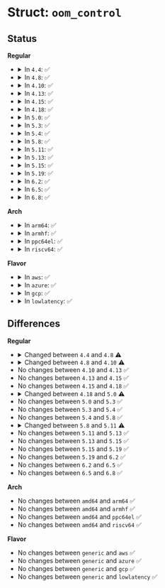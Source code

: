 # Struct: <code>oom_control</code>

## Status
<b>Regular</b>
<ul>
<li>
<details>
<summary>In <code>4.4</code>: ✅</summary>

```c
struct oom_control {
    struct zonelist *zonelist;
    nodemask_t *nodemask;
    const gfp_t gfp_mask;
    const int order;
};
```
</details>
</li>
<li>
<details>
<summary>In <code>4.8</code>: ✅</summary>

```c
struct oom_control {
    struct zonelist *zonelist;
    nodemask_t *nodemask;
    struct mem_cgroup *memcg;
    const gfp_t gfp_mask;
    const int order;
};
```
</details>
</li>
<li>
<details>
<summary>In <code>4.10</code>: ✅</summary>

```c
struct oom_control {
    struct zonelist *zonelist;
    nodemask_t *nodemask;
    struct mem_cgroup *memcg;
    const gfp_t gfp_mask;
    const int order;
    long unsigned int totalpages;
    struct task_struct *chosen;
    long unsigned int chosen_points;
};
```
</details>
</li>
<li>
<details>
<summary>In <code>4.13</code>: ✅</summary>

```c
struct oom_control {
    struct zonelist *zonelist;
    nodemask_t *nodemask;
    struct mem_cgroup *memcg;
    const gfp_t gfp_mask;
    const int order;
    long unsigned int totalpages;
    struct task_struct *chosen;
    long unsigned int chosen_points;
};
```
</details>
</li>
<li>
<details>
<summary>In <code>4.15</code>: ✅</summary>

```c
struct oom_control {
    struct zonelist *zonelist;
    nodemask_t *nodemask;
    struct mem_cgroup *memcg;
    const gfp_t gfp_mask;
    const int order;
    long unsigned int totalpages;
    struct task_struct *chosen;
    long unsigned int chosen_points;
};
```
</details>
</li>
<li>
<details>
<summary>In <code>4.18</code>: ✅</summary>

```c
struct oom_control {
    struct zonelist *zonelist;
    nodemask_t *nodemask;
    struct mem_cgroup *memcg;
    const gfp_t gfp_mask;
    const int order;
    long unsigned int totalpages;
    struct task_struct *chosen;
    long unsigned int chosen_points;
};
```
</details>
</li>
<li>
<details>
<summary>In <code>5.0</code>: ✅</summary>

```c
struct oom_control {
    struct zonelist *zonelist;
    nodemask_t *nodemask;
    struct mem_cgroup *memcg;
    const gfp_t gfp_mask;
    const int order;
    long unsigned int totalpages;
    struct task_struct *chosen;
    long unsigned int chosen_points;
    enum oom_constraint constraint;
};
```
</details>
</li>
<li>
<details>
<summary>In <code>5.3</code>: ✅</summary>

```c
struct oom_control {
    struct zonelist *zonelist;
    nodemask_t *nodemask;
    struct mem_cgroup *memcg;
    const gfp_t gfp_mask;
    const int order;
    long unsigned int totalpages;
    struct task_struct *chosen;
    long unsigned int chosen_points;
    enum oom_constraint constraint;
};
```
</details>
</li>
<li>
<details>
<summary>In <code>5.4</code>: ✅</summary>

```c
struct oom_control {
    struct zonelist *zonelist;
    nodemask_t *nodemask;
    struct mem_cgroup *memcg;
    const gfp_t gfp_mask;
    const int order;
    long unsigned int totalpages;
    struct task_struct *chosen;
    long unsigned int chosen_points;
    enum oom_constraint constraint;
};
```
</details>
</li>
<li>
<details>
<summary>In <code>5.8</code>: ✅</summary>

```c
struct oom_control {
    struct zonelist *zonelist;
    nodemask_t *nodemask;
    struct mem_cgroup *memcg;
    const gfp_t gfp_mask;
    const int order;
    long unsigned int totalpages;
    struct task_struct *chosen;
    long unsigned int chosen_points;
    enum oom_constraint constraint;
};
```
</details>
</li>
<li>
<details>
<summary>In <code>5.11</code>: ✅</summary>

```c
struct oom_control {
    struct zonelist *zonelist;
    nodemask_t *nodemask;
    struct mem_cgroup *memcg;
    const gfp_t gfp_mask;
    const int order;
    long unsigned int totalpages;
    struct task_struct *chosen;
    long int chosen_points;
    enum oom_constraint constraint;
};
```
</details>
</li>
<li>
<details>
<summary>In <code>5.13</code>: ✅</summary>

```c
struct oom_control {
    struct zonelist *zonelist;
    nodemask_t *nodemask;
    struct mem_cgroup *memcg;
    const gfp_t gfp_mask;
    const int order;
    long unsigned int totalpages;
    struct task_struct *chosen;
    long int chosen_points;
    enum oom_constraint constraint;
};
```
</details>
</li>
<li>
<details>
<summary>In <code>5.15</code>: ✅</summary>

```c
struct oom_control {
    struct zonelist *zonelist;
    nodemask_t *nodemask;
    struct mem_cgroup *memcg;
    const gfp_t gfp_mask;
    const int order;
    long unsigned int totalpages;
    struct task_struct *chosen;
    long int chosen_points;
    enum oom_constraint constraint;
};
```
</details>
</li>
<li>
<details>
<summary>In <code>5.19</code>: ✅</summary>

```c
struct oom_control {
    struct zonelist *zonelist;
    nodemask_t *nodemask;
    struct mem_cgroup *memcg;
    const gfp_t gfp_mask;
    const int order;
    long unsigned int totalpages;
    struct task_struct *chosen;
    long int chosen_points;
    enum oom_constraint constraint;
};
```
</details>
</li>
<li>
<details>
<summary>In <code>6.2</code>: ✅</summary>

```c
struct oom_control {
    struct zonelist *zonelist;
    nodemask_t *nodemask;
    struct mem_cgroup *memcg;
    const gfp_t gfp_mask;
    const int order;
    long unsigned int totalpages;
    struct task_struct *chosen;
    long int chosen_points;
    enum oom_constraint constraint;
};
```
</details>
</li>
<li>
<details>
<summary>In <code>6.5</code>: ✅</summary>

```c
struct oom_control {
    struct zonelist *zonelist;
    nodemask_t *nodemask;
    struct mem_cgroup *memcg;
    const gfp_t gfp_mask;
    const int order;
    long unsigned int totalpages;
    struct task_struct *chosen;
    long int chosen_points;
    enum oom_constraint constraint;
};
```
</details>
</li>
<li>
<details>
<summary>In <code>6.8</code>: ✅</summary>

```c
struct oom_control {
    struct zonelist *zonelist;
    nodemask_t *nodemask;
    struct mem_cgroup *memcg;
    const gfp_t gfp_mask;
    const int order;
    long unsigned int totalpages;
    struct task_struct *chosen;
    long int chosen_points;
    enum oom_constraint constraint;
};
```
</details>
</li>
</ul>
<b>Arch</b>
<ul>
<li>
<details>
<summary>In <code>arm64</code>: ✅</summary>

```c
struct oom_control {
    struct zonelist *zonelist;
    nodemask_t *nodemask;
    struct mem_cgroup *memcg;
    const gfp_t gfp_mask;
    const int order;
    long unsigned int totalpages;
    struct task_struct *chosen;
    long unsigned int chosen_points;
    enum oom_constraint constraint;
};
```
</details>
</li>
<li>
<details>
<summary>In <code>armhf</code>: ✅</summary>

```c
struct oom_control {
    struct zonelist *zonelist;
    nodemask_t *nodemask;
    struct mem_cgroup *memcg;
    const gfp_t gfp_mask;
    const int order;
    long unsigned int totalpages;
    struct task_struct *chosen;
    long unsigned int chosen_points;
    enum oom_constraint constraint;
};
```
</details>
</li>
<li>
<details>
<summary>In <code>ppc64el</code>: ✅</summary>

```c
struct oom_control {
    struct zonelist *zonelist;
    nodemask_t *nodemask;
    struct mem_cgroup *memcg;
    const gfp_t gfp_mask;
    const int order;
    long unsigned int totalpages;
    struct task_struct *chosen;
    long unsigned int chosen_points;
    enum oom_constraint constraint;
};
```
</details>
</li>
<li>
<details>
<summary>In <code>riscv64</code>: ✅</summary>

```c
struct oom_control {
    struct zonelist *zonelist;
    nodemask_t *nodemask;
    struct mem_cgroup *memcg;
    const gfp_t gfp_mask;
    const int order;
    long unsigned int totalpages;
    struct task_struct *chosen;
    long unsigned int chosen_points;
    enum oom_constraint constraint;
};
```
</details>
</li>
</ul>
<b>Flavor</b>
<ul>
<li>
<details>
<summary>In <code>aws</code>: ✅</summary>

```c
struct oom_control {
    struct zonelist *zonelist;
    nodemask_t *nodemask;
    struct mem_cgroup *memcg;
    const gfp_t gfp_mask;
    const int order;
    long unsigned int totalpages;
    struct task_struct *chosen;
    long unsigned int chosen_points;
    enum oom_constraint constraint;
};
```
</details>
</li>
<li>
<details>
<summary>In <code>azure</code>: ✅</summary>

```c
struct oom_control {
    struct zonelist *zonelist;
    nodemask_t *nodemask;
    struct mem_cgroup *memcg;
    const gfp_t gfp_mask;
    const int order;
    long unsigned int totalpages;
    struct task_struct *chosen;
    long unsigned int chosen_points;
    enum oom_constraint constraint;
};
```
</details>
</li>
<li>
<details>
<summary>In <code>gcp</code>: ✅</summary>

```c
struct oom_control {
    struct zonelist *zonelist;
    nodemask_t *nodemask;
    struct mem_cgroup *memcg;
    const gfp_t gfp_mask;
    const int order;
    long unsigned int totalpages;
    struct task_struct *chosen;
    long unsigned int chosen_points;
    enum oom_constraint constraint;
};
```
</details>
</li>
<li>
<details>
<summary>In <code>lowlatency</code>: ✅</summary>

```c
struct oom_control {
    struct zonelist *zonelist;
    nodemask_t *nodemask;
    struct mem_cgroup *memcg;
    const gfp_t gfp_mask;
    const int order;
    long unsigned int totalpages;
    struct task_struct *chosen;
    long unsigned int chosen_points;
    enum oom_constraint constraint;
};
```
</details>
</li>
</ul>

## Differences
<b>Regular</b>
<ul>
<li>
<details>
<summary>Changed between <code>4.4</code> and <code>4.8</code> ⚠️</summary>
<ul>
<li>
<b>Field added. </b>
<code>struct mem_cgroup *memcg</code>
</li>
</ul>
</details>
</li>
<li>
<details>
<summary>Changed between <code>4.8</code> and <code>4.10</code> ⚠️</summary>
<ul>
<li>
<b>Field added. </b>
<code>long unsigned int totalpages</code>
</li>
<li>
<b>Field added. </b>
<code>struct task_struct *chosen</code>
</li>
<li>
<b>Field added. </b>
<code>long unsigned int chosen_points</code>
</li>
</ul>
</details>
</li>
<li>
No changes between <code>4.10</code> and <code>4.13</code> ✅
</li>
<li>
No changes between <code>4.13</code> and <code>4.15</code> ✅
</li>
<li>
No changes between <code>4.15</code> and <code>4.18</code> ✅
</li>
<li>
<details>
<summary>Changed between <code>4.18</code> and <code>5.0</code> ⚠️</summary>
<ul>
<li>
<b>Field added. </b>
<code>enum oom_constraint constraint</code>
</li>
</ul>
</details>
</li>
<li>
No changes between <code>5.0</code> and <code>5.3</code> ✅
</li>
<li>
No changes between <code>5.3</code> and <code>5.4</code> ✅
</li>
<li>
No changes between <code>5.4</code> and <code>5.8</code> ✅
</li>
<li>
<details>
<summary>Changed between <code>5.8</code> and <code>5.11</code> ⚠️</summary>
<ul>
<li>
<b>Field type changed. </b>
<code>long unsigned int chosen_points</code> ➡️ <code>long int chosen_points</code>
</li>
</ul>
</details>
</li>
<li>
No changes between <code>5.11</code> and <code>5.13</code> ✅
</li>
<li>
No changes between <code>5.13</code> and <code>5.15</code> ✅
</li>
<li>
No changes between <code>5.15</code> and <code>5.19</code> ✅
</li>
<li>
No changes between <code>5.19</code> and <code>6.2</code> ✅
</li>
<li>
No changes between <code>6.2</code> and <code>6.5</code> ✅
</li>
<li>
No changes between <code>6.5</code> and <code>6.8</code> ✅
</li>
</ul>
<b>Arch</b>
<ul>
<li>
No changes between <code>amd64</code> and <code>arm64</code> ✅
</li>
<li>
No changes between <code>amd64</code> and <code>armhf</code> ✅
</li>
<li>
No changes between <code>amd64</code> and <code>ppc64el</code> ✅
</li>
<li>
No changes between <code>amd64</code> and <code>riscv64</code> ✅
</li>
</ul>
<b>Flavor</b>
<ul>
<li>
No changes between <code>generic</code> and <code>aws</code> ✅
</li>
<li>
No changes between <code>generic</code> and <code>azure</code> ✅
</li>
<li>
No changes between <code>generic</code> and <code>gcp</code> ✅
</li>
<li>
No changes between <code>generic</code> and <code>lowlatency</code> ✅
</li>
</ul>
